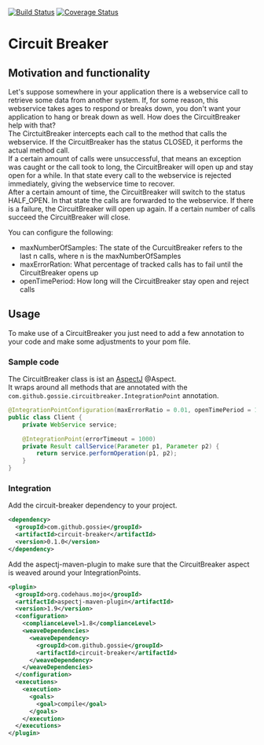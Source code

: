 [![Build Status](https://travis-ci.org/gossie/circuit-breaker.svg?branch=master)](https://travis-ci.org/gossie/circuit-breaker)
[![Coverage Status](https://coveralls.io/repos/github/gossie/circuit-breaker/badge.svg?branch=master)](https://coveralls.io/github/gossie/circuit-breaker?branch=master)

# Circuit Breaker

## Motivation and functionality
 
Let's suppose somewhere in your application there is a webservice call to retrieve some data from another system. If, for some reason, this webservice takes ages to respond or breaks down, you don't want your application to hang or break down as well. How does the CircuitBreaker help with that?  
The CirctuitBreaker intercepts each call to the method that calls the webservice. If the CircuitBreaker has the status CLOSED, it performs the actual method call.  
If a certain amount of calls were unsuccessful, that means an exception was caught or the call took to long, the CircuitBreaker will open up and stay open for a while. In that state every call to the webservice is rejected immediately, giving the webservice time to recover.  
After a certain amount of time, the CircuitBreaker will switch to the status HALF_OPEN. In that state the calls are forwarded to the webservice. If there is a failure, the CircuitBreaker will open up again. If a certain number of calls succeed the CircuitBreaker will close.

You can configure the following:
* maxNumberOfSamples: The state of the CurcuitBreaker refers to the last n calls, where n is the maxNumberOfSamples
* maxErrorRation: What percentage of tracked calls has to fail until the CircuitBreaker opens up
* openTimePeriod: How long will the CircuitBreaker stay open and reject calls

## Usage

To make use of a CircuitBreaker you just need to add a few annotation to your code and make some adjustments to your pom file.

### Sample code

The CircuitBreaker class is ist an [AspectJ](https://eclipse.org/aspectj/) @Aspect.  
It wraps around all methods that are annotated with the `com.github.gossie.circuitbreaker.IntegrationPoint` annotation.

```java
@IntegrationPointConfiguration(maxErrorRatio = 0.01, openTimePeriod = 10000, maxNumberOfSamples = 250)
public class Client {
    private WebService service;

    @IntegrationPoint(errorTimeout = 1000)
    private Result callService(Parameter p1, Parameter p2) {
        return service.performOperation(p1, p2);
    }
}
```
### Integration

Add the circuit-breaker dependency to your project.

```xml
<dependency>
  <groupId>com.github.gossie</groupId>
  <artifactId>circuit-breaker</artifactId>
  <version>0.1.0</version>
</dependency>
```

Add the aspectj-maven-plugin to make sure that the CircuitBreaker aspect is weaved around your IntegrationPoints.

```xml
<plugin>
  <groupId>org.codehaus.mojo</groupId>
  <artifactId>aspectj-maven-plugin</artifactId>
  <version>1.9</version>
  <configuration>
    <complianceLevel>1.8</complianceLevel>
    <weaveDependencies>
      <weaveDependency>
        <groupId>com.github.gossie</groupId>
        <artifactId>circuit-breaker</artifactId>
      </weaveDependency>
    </weaveDependencies>
  </configuration>
  <executions>
    <execution>
      <goals>
        <goal>compile</goal>
      </goals>
    </execution>
  </executions>
</plugin>
```
